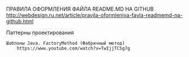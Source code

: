 ПРАВИЛА ОФОРМЛЕНИЯ ФАЙЛА README.MD НА GITHUB
http://webdesign.ru.net/article/pravila-oformleniya-fayla-readmemd-na-github.html

Паттерны проектирования
	
	
	Шаблоны Java. FactoryMethod (Фабричный метод)
		https://www.youtube.com/watch?v=TwIjjTC5g7g
		
	